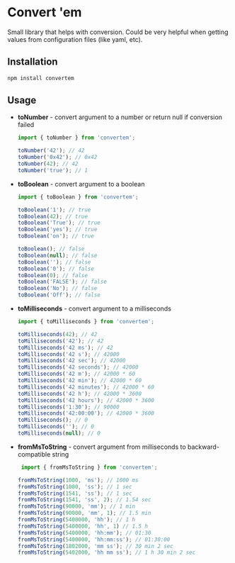 # Convert 'em

Small library that helps with conversion. Could be very helpful when getting values from configuration files (like yaml, etc).

## Installation

```bash
npm install convertem
```

## Usage

- **toNumber** - convert argument to a number or return null if conversion failed

  ```ts
  import { toNumber } from 'convertem';

  toNumber('42'); // 42
  toNumber('0x42'); // 0x42
  toNumber(42); // 42
  toNumber('true'); // 1
  ```

- **toBoolean** - convert argument to a boolean

  ```js
  import { toBoolean } from 'convertem';

  toBoolean('1'); // true
  toBoolean(42); // true
  toBoolean('True'); // true
  toBoolean('yes'); // true
  toBoolean('on'); // true

  toBoolean(); // false
  toBoolean(null); // false
  toBoolean(''); // false
  toBoolean('0'); // false
  toBoolean(0); // false
  toBoolean('FALSE'); // false
  toBoolean('No'); // false
  toBoolean('Off'); // false
  ```

- **toMilliseconds** - convert argument to a milliseconds

  ```js
  import { toMilliseconds } from 'convertem';

  toMilliseconds(42); // 42
  toMilliseconds('42'); // 42
  toMilliseconds('42 ms'); // 42
  toMilliseconds('42 s'); // 42000
  toMilliseconds('42 sec'); // 42000
  toMilliseconds('42 seconds'); // 42000
  toMilliseconds('42 m'); // 42000 * 60
  toMilliseconds('42 min'); // 42000 * 60
  toMilliseconds('42 minutes'); // 42000 * 60
  toMilliseconds('42 h'); // 42000 * 3600
  toMilliseconds('42 hours'); // 42000 * 3600
  toMilliseconds('1:30'); // 90000
  toMilliseconds('42:00:00'); // 42000 * 3600
  toMilliseconds(); // 0
  toMilliseconds(''); // 0
  toMilliseconds(null); // 0
  ```

- **fromMsToString** - convert argument from milliseconds to backward-compatible string

  ```js
   import { fromMsToString } from 'convertem';

  fromMsToString(1000, 'ms'); // 1000 ms
  fromMsToString(1000, 'ss'); // 1 sec
  fromMsToString(1541, 'ss'); // 1 sec
  fromMsToString(1541, 'ss', 2); // 1.54 sec
  fromMsToString(90000, 'mm'); // 1 min
  fromMsToString(90000, 'mm', 1); // 1.5 min
  fromMsToString(5400000, 'hh'); // 1 h
  fromMsToString(5400000, 'hh', 1) // 1.5 h
  fromMsToString(5400000, 'hh:mm'); // 01:30
  fromMsToString(5400000, 'hh:mm:ss'); // 01:30:00
  fromMsToString(1802000, 'mm ss'); // 30 min 2 sec
  fromMsToString(5402000, 'hh mm ss'); // 1 h 30 min 2 sec
  ```
